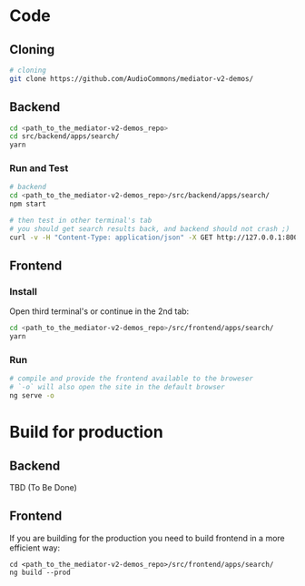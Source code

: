 # Code

## Cloning

```sh
# cloning
git clone https://github.com/AudioCommons/mediator-v2-demos/
```

## Backend

```sh
cd <path_to_the_mediator-v2-demos_repo>
cd src/backend/apps/search/
yarn
```

### Run and Test

```sh
# backend
cd <path_to_the_mediator-v2-demos_repo>/src/backend/apps/search/
npm start

# then test in other terminal's tab
# you should get search results back, and backend should not crash ;)
curl -v -H "Content-Type: application/json" -X GET http://127.0.0.1:8005/search-sounds/bird
```

## Frontend

### Install

Open third terminal's or continue in the 2nd tab:

```sh
cd <path_to_the_mediator-v2-demos_repo>/src/frontend/apps/search/
yarn
```

### Run

```sh
# compile and provide the frontend available to the broweser
# `-o` will also open the site in the default browser
ng serve -o
```

# Build for production

## Backend

TBD (To Be Done)

## Frontend

If you are building for the production you need to build frontend in a more efficient way:

```
cd <path_to_the_mediator-v2-demos_repo>/src/frontend/apps/search/
ng build --prod
```